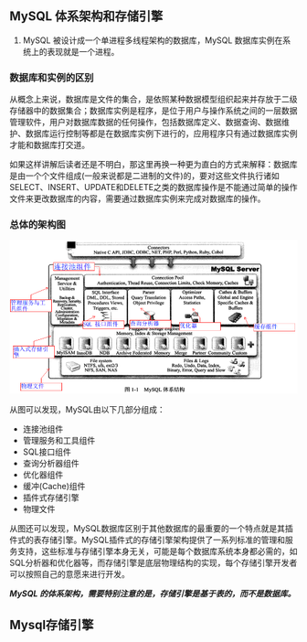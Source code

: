 ## MySQL 体系架构和存储引擎

1. MySQL 被设计成一个单进程多线程架构的数据库，MySQL 数据库实例在系统上的表现就是一个进程。

### 数据库和实例的区别

从概念上来说，数据库是文件的集合，是依照某种数据模型组织起来并存放于二级存储器中的数据集合；数据库实例是程序，是位于用户与操作系统之间的一层数据管理软件，用户对数据库数据的任何操作，包括数据库定义、数据查询、数据维护、数据库运行控制等都是在数据库实例下进行的，应用程序只有通过数据库实例才能和数据库打交道。

如果这样讲解后读者还是不明白，那这里再换一种更为直白的方式来解释：数据库是由一个个文件组成(一般来说都是二进制的文件)的，要对这些文件执行诸如SELECT、INSERT、UPDATE和DELETE之类的数据库操作是不能通过简单的操作文件来更改数据库的内容，需要通过数据库实例来完成对数据库的操作。

### 总体的架构图

![img.png](img.png)

从图可以发现，MySQL由以下几部分组成：
- 连接池组件
- 管理服务和工具组件
- SQL接口组件
- 查询分析器组件
- 优化器组件
- 缓冲(Cache)组件
- 插件式存储引擎
- 物理文件

从图还可以发现，MySQL数据库区别于其他数据库的最重要的一个特点就是其插件式的表存储引擎。MySQL插件式的存储引擎架构提供了一系列标准的管理和服务支持，这些标准与存储引擎本身无关，可能是每个数据库系统本身都必需的，如SQL分析器和优化器等，而存储引擎是底层物理结构的实现，每个存储引擎开发者可以按照自己的意愿来进行开发。

***MySQL 的体系架构，需要特别注意的是，存储引擎是基于表的，而不是数据库。***

## Mysql存储引擎

